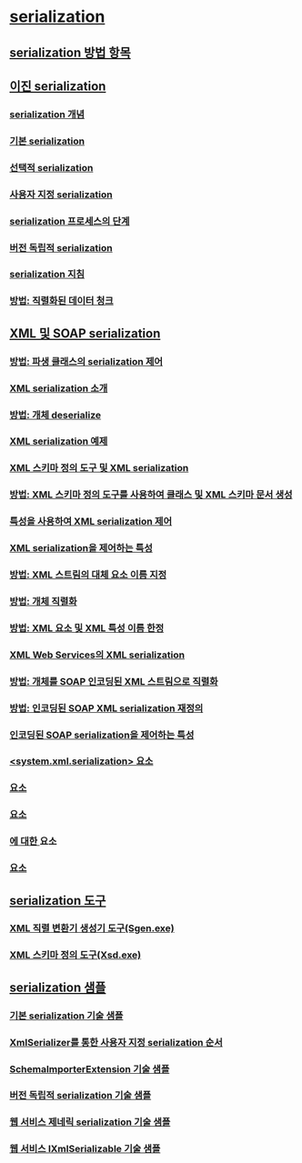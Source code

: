 # [serialization](index.md)
## [serialization 방법 항목](serialization-how-to-topics.md)
## [이진 serialization](binary-serialization.md)
### [serialization 개념](serialization-concepts.md)
### [기본 serialization](basic-serialization.md)
### [선택적 serialization](selective-serialization.md)
### [사용자 지정 serialization](custom-serialization.md)
### [serialization 프로세스의 단계](steps-in-the-serialization-process.md)
### [버전 독립적 serialization](version-tolerant-serialization.md)
### [serialization 지침](serialization-guidelines.md)
### [방법: 직렬화된 데이터 청크](how-to-chunk-serialized-data.md)
## [XML 및 SOAP serialization](xml-and-soap-serialization.md)
### [방법: 파생 클래스의 serialization 제어](how-to-control-serialization-of-derived-classes.md)
### [XML serialization 소개](introducing-xml-serialization.md)
### [방법: 개체 deserialize](how-to-deserialize-an-object.md)
### [XML serialization 예제](examples-of-xml-serialization.md)
### [XML 스키마 정의 도구 및 XML serialization](the-xml-schema-definition-tool-and-xml-serialization.md)
### [방법: XML 스키마 정의 도구를 사용하여 클래스 및 XML 스키마 문서 생성](xml-schema-def-tool-gen.md)
### [특성을 사용하여 XML serialization 제어](controlling-xml-serialization-using-attributes.md)
### [XML serialization을 제어하는 특성](attributes-that-control-xml-serialization.md)
### [방법: XML 스트림의 대체 요소 이름 지정](how-to-specify-an-alternate-element-name-for-an-xml-stream.md)
### [방법: 개체 직렬화](how-to-serialize-an-object.md)
### [방법: XML 요소 및 XML 특성 이름 한정](how-to-qualify-xml-element-and-xml-attribute-names.md)
### [XML Web Services의 XML serialization](xml-serialization-with-xml-web-services.md)
### [방법: 개체를 SOAP 인코딩된 XML 스트림으로 직렬화](how-to-serialize-an-object-as-a-soap-encoded-xml-stream.md)
### [방법: 인코딩된 SOAP XML serialization 재정의](how-to-override-encoded-soap-xml-serialization.md)
### [인코딩된 SOAP serialization을 제어하는 특성](attributes-that-control-encoded-soap-serialization.md)
### [<system.xml.serialization> 요소](system-xml-serialization-element.md)
### [<dateTimeSerialization> 요소](datetimeserialization-element.md)
### [<schemaImporterExtensions> 요소](schemaimporterextensions-element.md)
### [<add>에 대한 <xmlSchemaImporterExtensions>](add-element-for-xmlschemaimporterextensions.md) 요소
### [<xmlSerializer> 요소](xmlserializer-element.md)
## [serialization 도구](serialization-tools.md)
### [XML 직렬 변환기 생성기 도구(Sgen.exe)](xml-serializer-generator-tool-sgen-exe.md)
### [XML 스키마 정의 도구(Xsd.exe)](xml-schema-definition-tool-xsd-exe.md)
## [serialization 샘플](serialization-samples.md)
### [기본 serialization 기술 샘플](basic-serialization-technology-sample.md)
### [XmlSerializer를 통한 사용자 지정 serialization 순서](custom-serialization-order-with-xmlserializer.md)
### [SchemaImporterExtension 기술 샘플](schemaimporterextension-technology-sample.md)
### [버전 독립적 serialization 기술 샘플](version-tolerant-serialization-technology-sample.md)
### [웹 서비스 제네릭 serialization 기술 샘플](web-services-generics-serialization-technology-sample.md)
### [웹 서비스 IXmlSerializable 기술 샘플](web-services-ixmlserializable-technology-sample.md)
